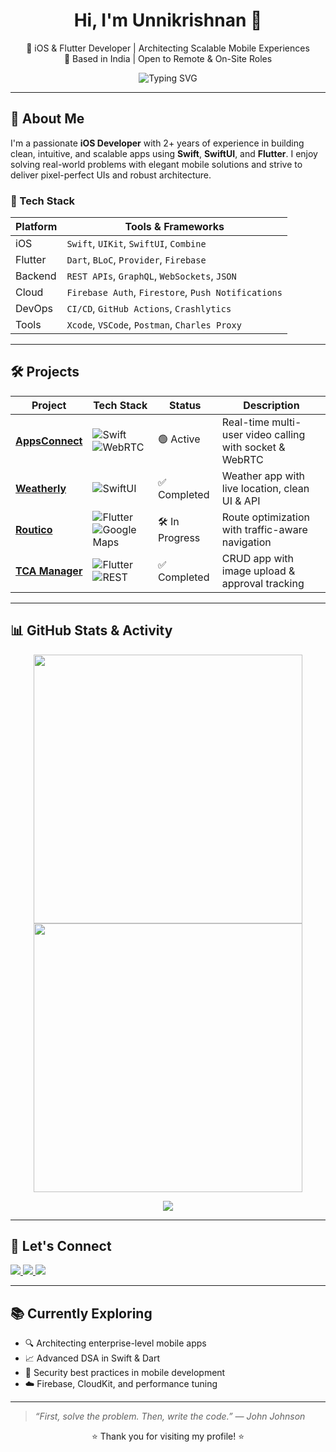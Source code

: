 <h1 align="center">Hi, I'm Unnikrishnan 👋</h1>

<p align="center">
🚀 iOS & Flutter Developer | Architecting Scalable Mobile Experiences<br>
📍 Based in India | Open to Remote & On-Site Roles
</p>

<p align="center">
  <img src="https://readme-typing-svg.demolab.com?font=Fira+Code&size=20&duration=3000&pause=1000&center=true&width=500&lines=Mobile+Developer+%7C+iOS+%7C+Flutter;Clean+Code+Advocate;Open+Source+Contributor;Always+Learning+%F0%9F%93%9A" alt="Typing SVG" />
</p>

---

## 💼 About Me

I'm a passionate **iOS Developer** with 2+ years of experience in building clean, intuitive, and scalable apps using **Swift**, **SwiftUI**, and **Flutter**. I enjoy solving real-world problems with elegant mobile solutions and strive to deliver pixel-perfect UIs and robust architecture.

### 🧰 Tech Stack

| Platform | Tools & Frameworks |
|----------|--------------------|
| iOS      | `Swift`, `UIKit`, `SwiftUI`, `Combine` |
| Flutter  | `Dart`, `BLoC`, `Provider`, `Firebase` |
| Backend  | `REST APIs`, `GraphQL`, `WebSockets`, `JSON` |
| Cloud    | `Firebase Auth`, `Firestore`, `Push Notifications` |
| DevOps   | `CI/CD`, `GitHub Actions`, `Crashlytics` |
| Tools    | `Xcode`, `VSCode`, `Postman`, `Charles Proxy` |

---

## 🛠️ Projects

| Project | Tech Stack | Status | Description |
|--------|------------|--------|-------------|
| [**AppsConnect**](https://github.com/uk1241) | ![Swift](https://img.shields.io/badge/Swift-orange?logo=swift&style=flat) ![WebRTC](https://img.shields.io/badge/WebRTC-blue?style=flat) | 🟢 Active | Real-time multi-user video calling with socket & WebRTC |
| [**Weatherly**](https://github.com/uk1241) | ![SwiftUI](https://img.shields.io/badge/SwiftUI-purple?logo=swift&style=flat) | ✅ Completed | Weather app with live location, clean UI & API |
| [**Routico**](https://github.com/uk1241) | ![Flutter](https://img.shields.io/badge/Flutter-02569B?logo=flutter&style=flat) ![Google Maps](https://img.shields.io/badge/Google%20Maps-red?logo=googlemaps&style=flat) | 🛠️ In Progress | Route optimization with traffic-aware navigation |
| [**TCA Manager**](https://github.com/uk1241) | ![Flutter](https://img.shields.io/badge/Flutter-02569B?logo=flutter&style=flat) ![REST](https://img.shields.io/badge/REST-29ABE2?style=flat) | ✅ Completed | CRUD app with image upload & approval tracking |

---

## 📊 GitHub Stats & Activity

<p align="center">
  <img src="https://github-readme-stats.vercel.app/api?username=uk1241&show_icons=true&theme=tokyonight" width="430" />
  <img src="https://github-readme-streak-stats.herokuapp.com/?user=uk1241&theme=tokyonight" width="430" />
</p>

<p align="center">
  <img src="https://github-contribution-graph.vercel.app/?username=uk1241&theme=react-dark&hide_border=true&radius=10&size=12" />
</p>

---

## 🔗 Let's Connect

<p align="left">
  <a href="https://www.linkedin.com/in/unnikrishnanr/" target="_blank">
    <img src="https://img.shields.io/badge/LinkedIn-blue?logo=linkedin&style=for-the-badge" />
  </a>
  <a href="mailto:unnikrishnanr8089@gmail.com">
    <img src="https://img.shields.io/badge/Gmail-red?logo=gmail&style=for-the-badge" />
  </a>
  <a href="https://github.com/uk1241/resume">
    <img src="https://img.shields.io/badge/Resume-animated-orange?style=for-the-badge&logo=readme&logoColor=white" />
  </a>
</p>

---

## 📚 Currently Exploring

- 🔍 Architecting enterprise-level mobile apps
- 📈 Advanced DSA in Swift & Dart
- 🔐 Security best practices in mobile development
- ☁️ Firebase, CloudKit, and performance tuning

---

> _“First, solve the problem. Then, write the code.” — John Johnson_

<p align="center">⭐️ Thank you for visiting my profile! ⭐️</p>
